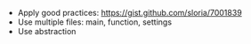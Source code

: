 - Apply good practices: https://gist.github.com/sloria/7001839
- Use multiple files: main, function, settings
- Use abstraction
